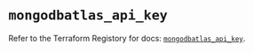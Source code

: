 # `mongodbatlas_api_key`

Refer to the Terraform Registory for docs: [`mongodbatlas_api_key`](https://registry.terraform.io/providers/mongodb/mongodbatlas/1.12.2/docs/resources/api_key).
